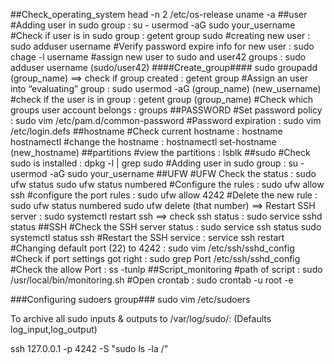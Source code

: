 ##Check_operating_system
head -n 2 /etc/os-release
uname -a
##user
#Adding user in sudo group :
su -
usermod -aG sudo your_username
#Check if user is in sudo group :
getent group sudo
#creating new user :
sudo adduser username 
#Verify password expire info for new user :
sudo chage -l username
#assign new user to sudo and user42 groups :
sudo adduser username (sudo/user42)
####Create_group####
sudo groupadd (group_name)
==> check if group created : getent group
#Assign an user into “evaluating” group :
sudo usermod -aG (group_name) (new_username)
#check if the user is in group :
getent group (group_name)
#Check which groups user account belongs :
groups
##PASSWORD
#Set password policy :
sudo vim /etc/pam.d/common-password
#Password expiration :
sudo vim /etc/login.defs
##hostname
#Check current hostname :
hostname
hostnamectl
#change the hostname :
hostnamectl set-hostname (new_hostname)
##partitions
#view the partitions :
lsblk
##sudo
#Check sudo is installed :
dpkg -l | grep sudo
#Adding user in sudo group :
su -
usermod -aG sudo your_username
##UFW
#UFW Check the status :
sudo ufw status
sudo ufw status numbered
#Configure the rules :
sudo ufw allow ssh
#configure the port rules :
sudo ufw allow 4242
#Delete the new rule :
sudo ufw status numbered
sudo ufw delete (that number)
==> Restart SSH server : sudo systemctl restart ssh
==> check ssh status : sudo service sshd status
##SSH
#Check the SSH server status :
sudo service ssh status
sudo systemctl status ssh
#Restart the SSH service :
service ssh restart
#Changing default port (22) to 4242 :
sudo vim /etc/ssh/sshd_config
#Check if port settings got right :
sudo grep Port /etc/ssh/sshd_config
#Check the allow Port :
ss -tunlp
##Script_monitoring
#path of script :
sudo /usr/local/bin/monitoring.sh
#Open crontab :
sudo crontab -u root -e


###Configuring sudoers group###
sudo vim /etc/sudoers

To archive all sudo inputs & outputs to /var/log/sudo/: (Defaults        log_input,log_output)

ssh 127.0.0.1 -p 4242 -S "sudo ls -la /"

